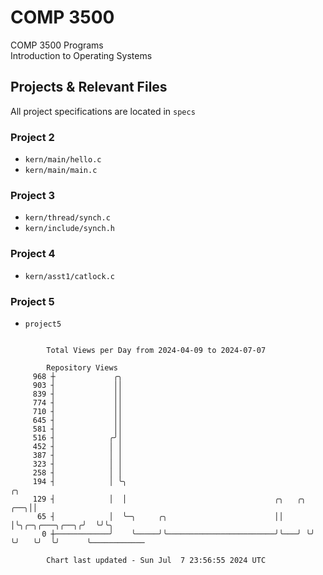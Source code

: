 # COMP 3500
COMP 3500 Programs  
Introduction to Operating Systems  
## Projects & Relevant Files
All project specifications are located in `specs`
### Project 2
- `kern/main/hello.c`
- `kern/main/main.c`
### Project 3
- `kern/thread/synch.c`
- `kern/include/synch.h`
### Project 4
- `kern/asst1/catlock.c`
### Project 5
- `project5`

```

        Total Views per Day from 2024-04-09 to 2024-07-07

        Repository Views
     968 ┼             ╭╮
     903 ┤             ││
     839 ┤             ││
     774 ┤             ││
     710 ┤             ││
     645 ┤             ││
     581 ┤             ││
     516 ┤            ╭╯│
     452 ┤            │ │
     387 ┤            │ │
     323 ┤            │ │
     258 ┤            │ │
     194 ┤            │ ╰╮                                                          ╭╮
     129 ┤            │  │                                 ╭╮   ╭╮              ╭──╮││
      65 ┤            │  ╰─╮     ╭╮                        ││   │╰╮╭─╮╭───╮╭──╮╭╯  ╰╯╰╮
       0 ┼────────────╯    ╰─────╯╰────────────────────────╯╰───╯ ╰╯ ╰╯   ╰╯  ╰╯      ╰────────────

        Chart last updated - Sun Jul  7 23:56:55 2024 UTC
        
```

